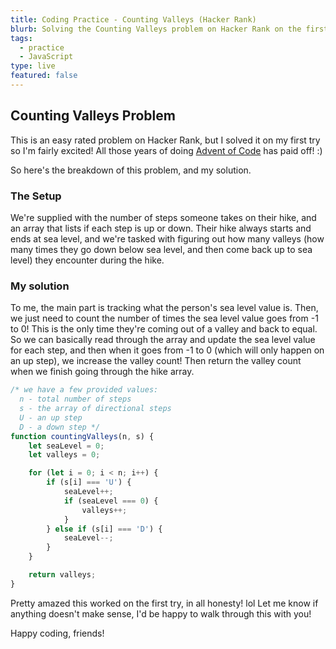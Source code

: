 ```yaml
---
title: Coding Practice - Counting Valleys (Hacker Rank)
blurb: Solving the Counting Valleys problem on Hacker Rank on the first try!
tags:
  - practice
  - JavaScript
type: live
featured: false
---
```


## Counting Valleys Problem

This is an easy rated problem on Hacker Rank, but I solved it on my first try so I'm fairly excited! All those years of doing [Advent of Code](https://adventofcode.com) has paid off! :)

So here's the breakdown of this problem, and my solution.

### The Setup

We're supplied with the number of steps someone takes on their hike, and an array that lists if each step is up or down. Their hike always starts and ends at sea level, and we're tasked with figuring out how many valleys (how many times they go down below sea level, and then come back up to sea level) they encounter during the hike.

### My solution

To me, the main part is tracking what the person's sea level value is. Then, we just need to count the number of times the sea level value goes from -1 to 0! This is the only time they're coming out of a valley and back to equal. So we can basically read through the array and update the sea level value for each step, and then when it goes from -1 to 0 (which will only happen on an up step), we increase the valley count! Then return the valley count when we finish going through the hike array.

```js
/* we have a few provided values:
  n - total number of steps
  s - the array of directional steps
  U - an up step
  D - a down step */
function countingValleys(n, s) {
    let seaLevel = 0;
    let valleys = 0;

    for (let i = 0; i < n; i++) {
        if (s[i] === 'U') {
            seaLevel++;
            if (seaLevel === 0) {
                valleys++;
            }
        } else if (s[i] === 'D') {
            seaLevel--;
        }
    }

    return valleys;
}
```

Pretty amazed this worked on the first try, in all honesty! lol Let me know if anything doesn't make sense, I'd be happy to walk through this with you!

Happy coding, friends!
